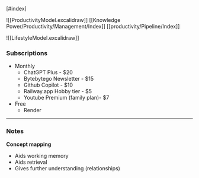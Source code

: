 [#index]

![[ProductivityModel.excalidraw]]
[[Knowledge Power/Productivity/Management/Index]]
[[productivity/Pipeline/Index]]

![[LifestyleModel.excalidraw]]

### Subscriptions 
- Monthly
	- ChatGPT Plus - $20
	- Bytebytego Newsletter - $15
	- Github Copilot - $10
	- Railway.app Hobby tier - $5
	- Youtube Premium (family plan)- $7
- Free
	- Render

***
### Notes
**Concept mapping**
 - Aids working memory
 - Aids retrieval
 - Gives further understanding (relationships)